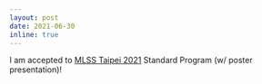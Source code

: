 ```yaml
---
layout: post
date: 2021-06-30
inline: true
---
```


I am accepted to <a href="http://ai.ntu.edu.tw/mlss2021/" target="_blank" rel="noopener">MLSS Taipei 2021</a> Standard Program (w/ poster presentation)!
